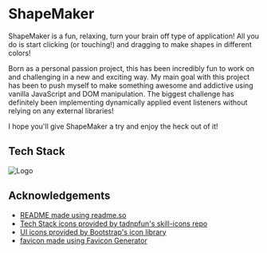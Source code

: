 
# ShapeMaker

ShapeMaker is a fun, relaxing, turn your brain off type of application! All you do is start clicking (or touching!) and dragging to make shapes in different colors!

Born as a personal passion project, this has been incredibly fun to work on and challenging in a new and exciting way. My main goal with this project has been to push myself to make something awesome and addictive using vanilla JavaScript and DOM manipulation. The biggest challenge has definitely been implementing dynamically applied event listeners without relying on any external libraries!

I hope you'll give ShapeMaker a try and enjoy the heck out of it!


## Tech Stack
![Logo](https://skillicons.dev/icons?i=html,css,js,scss)


## Acknowledgements

 - [README made using readme.so](https://readme.so)
 - [Tech Stack icons provided by tadnpfun's skill-icons repo](https://github.com/tandpfun/skill-icons#icons-list)
 - [UI icons provided by Bootstrap's icon library](https://icons.getbootstrap.com/)
 - [favicon made using Favicon Generator](https://favicon.io/favicon-generator/)

